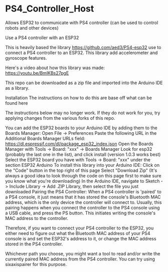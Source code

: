 # PS4_Controller_Host
Allows ESP32 to communicate with PS4 controller (can be used to control robots and other devices)

Use a PS4 controller with an ESP32

This is heavily based the library https://github.com/aed3/PS4-esp32 use to connect a PS4 controller to an ESP32. This library add accelerometer and gyroscope features.

Here's a video about how this library was made: https://youtu.be/BmlKBs27pgE

This repo can be downloaded as a zip file and imported into the Arduino IDE as a library.

Installation
The instructions on how to do this are base off what can be found here

The instructions below may no longer work. If they do not work for you, try applying changes from the various forks of this repo.

You can add the ESP32 boards to your Arduino IDE by adding them to the Boards Manager:
Open File -> Preferences
Paste the following URL in the Additional Boards Manager URLs field: https://dl.espressif.com/dl/package_esp32_index.json
Open the Boards Manager with Tools -> Board: "xxx" -> Boards Manager
Look for esp32 (probably the last one in the list), and click install (version 1.0.3 works best)
Select the ESP32 board you have with Tools -> Board: "xxx" under the section ESP32 Arduino
To install this library into your Arduino IDE:
Click on the "Code" button in the top right of this page
Select "Download Zip" (It's always a good idea to look through the code on this page first to make sure you know what you're downloading)
In the Arduino IDE, navigate to Sketch -> Include Library -> Add .ZIP Library, then select the file you just downloaded
Pairing the PS4 Controller:
When a PS4 controller is 'paired' to a PS4 console, it just means that it has stored the console's Bluetooth MAC address, which is the only device the controller will connect to. Usually, this pairing happens when you connect the controller to the PS4 console using a USB cable, and press the PS button. This initiates writing the console's MAC address to the controller.

Therefore, if you want to connect your PS4 controller to the ESP32, you either need to figure out what the Bluetooth MAC address of your PS4 console is and set the ESP32's address to it, or change the MAC address stored in the PS4 controller.

Whichever path you choose, you might want a tool to read and/or write the currently paired MAC address from the PS4 controller. You can try using sixaxispairer for this purpose.
